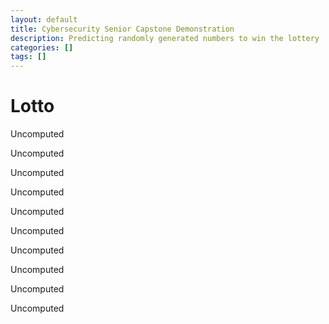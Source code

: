 ```yaml
---
layout: default
title: Cybersecurity Senior Capstone Demonstration
description: Predicting randomly generated numbers to win the lottery
categories: []
tags: []
---
```


# Lotto

<script src='/assets/scripts/weyl.js'></script>
<script>
function run_lotto() {
    gen = new Weyl();
    document.getElementById("o0").innerHTML = gen.nextRand().toString();
    document.getElementById("o1").innerHTML = gen.nextRand().toString();
    document.getElementById("o2").innerHTML = gen.nextRand().toString();
    document.getElementById("o3").innerHTML = gen.nextRand().toString();
    document.getElementById("o4").innerHTML = gen.nextRand().toString();
    document.getElementById("o5").innerHTML = gen.nextRand().toString();
    document.getElementById("o6").innerHTML = gen.nextRand().toString();
    document.getElementById("o7").innerHTML = gen.nextRand().toString();
    document.getElementById("o8").innerHTML = gen.nextRand().toString();
    document.getElementById("o9").innerHTML = gen.nextRand().toString();
}
</script>

<p id='o0'>Uncomputed</p>
<p id='o1'>Uncomputed</p>
<p id='o2'>Uncomputed</p>
<p id='o3'>Uncomputed</p>
<p id='o4'>Uncomputed</p>
<p id='o5'>Uncomputed</p>
<p id='o6'>Uncomputed</p>
<p id='o7'>Uncomputed</p>
<p id='o8'>Uncomputed</p>
<p id='o9'>Uncomputed</p>


<script>
run_lotto();
</script>